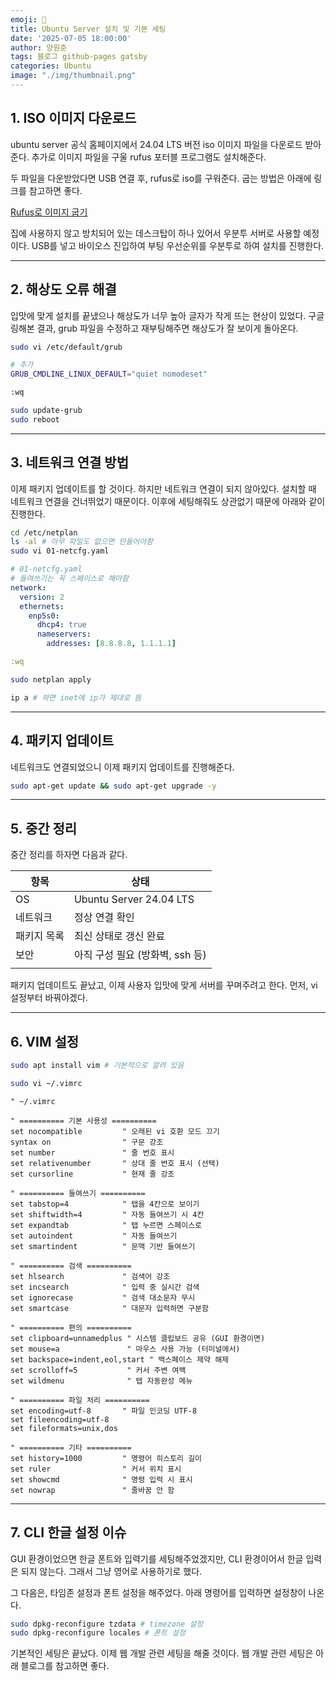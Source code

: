 ```yaml
---
emoji: 📝
title: Ubuntu Server 설치 및 기본 세팅
date: '2025-07-05 18:00:00'
author: 양원준
tags: 블로그 github-pages gatsby
categories: Ubuntu
image: "./img/thumbnail.png"
---
```


## 1. ISO 이미지 다운로드
ubuntu server 공식 홈페이지에서 24.04 LTS 버전 iso 이미지 파일을 다운로드 받아준다. 추가로 이미지 파일을 구울 rufus 포터블 프로그램도 설치해준다.

두 파일을 다운받았다면 USB 연결 후, rufus로 iso를 구워준다. 굽는 방법은 아래에 링크를 참고하면 좋다.

[Rufus로 이미지 굽기](/Ubuntu/rufus-manual/)

집에 사용하지 않고 방치되어 있는 데스크탑이 하나 있어서 우분투 서버로 사용할 예정이다. USB를 넣고 바이오스 진입하여 부팅 우선순위를 우분투로 하여 설치를 진행한다.

---

## 2. 해상도 오류 해결
입맛에 맞게 설치를 끝냈으나 해상도가 너무 높아 글자가 작게 뜨는 현상이 있었다. 구글링해본 결과, grub 파일을 수정하고 재부팅해주면 해상도가 잘 보이게 돌아온다.

```bash
sudo vi /etc/default/grub

# 추가
GRUB_CMDLINE_LINUX_DEFAULT="quiet nomodeset"

:wq

sudo update-grub
sudo reboot
```

---

## 3. 네트워크 연결 방법
이제 패키지 업데이트를 할 것이다. 하지만 네트워크 연결이 되지 않아있다. 설치할 때 네트워크 연결을 건너뛰었기 때문이다. 이후에 세팅해줘도 상관없기 때문에 아래와 같이 진행한다.

```bash
cd /etc/netplan
ls -al # 아무 파일도 없으면 만들어야함
sudo vi 01-netcfg.yaml
```

```yaml
# 01-netcfg.yaml
# 들여쓰기는 꼭 스페이스로 해야함
network:
  version: 2
  ethernets:
    enp5s0:
      dhcp4: true
      nameservers:
        addresses: [8.8.8.8, 1.1.1.1]

:wq
```

```bash
sudo netplan apply

ip a # 하면 inet에 ip가 제대로 뜸
```

---

## 4. 패키지 업데이트
네트워크도 연결되었으니 이제 패키지 업데이트를 진행해준다.

```bash
sudo apt-get update && sudo apt-get upgrade -y
```

---

## 5. 중간 정리
중간 정리를 하자면 다음과 같다.

| 항목        | 상태                            |
| ----------- | ------------------------------- |
| OS          | Ubuntu Server 24.04 LTS         |
| 네트워크    | 정상 연결 확인                  |
| 패키지 목록 | 최신 상태로 갱신 완료           |
| 보안        | 아직 구성 필요 (방화벽, ssh 등) |
|             |                                 |
패키지 업데이트도 끝났고, 이제 사용자 입맛에 맞게 서버를 꾸며주려고 한다. 먼저, vi 설정부터 바꿔야겠다.

---

## 6. VIM 설정

```bash
sudo apt install vim # 기본적으로 깔려 있음

sudo vi ~/.vimrc
```

```vim
" ~/.vimrc

" ========== 기본 사용성 ==========
set nocompatible         " 오래된 vi 호환 모드 끄기
syntax on                " 구문 강조
set number               " 줄 번호 표시
set relativenumber       " 상대 줄 번호 표시 (선택)
set cursorline           " 현재 줄 강조

" ========== 들여쓰기 ==========
set tabstop=4            " 탭을 4칸으로 보이기
set shiftwidth=4         " 자동 들여쓰기 시 4칸
set expandtab            " 탭 누르면 스페이스로
set autoindent           " 자동 들여쓰기
set smartindent          " 문맥 기반 들여쓰기

" ========== 검색 ==========
set hlsearch             " 검색어 강조
set incsearch            " 입력 중 실시간 검색
set ignorecase           " 검색 대소문자 무시
set smartcase            " 대문자 입력하면 구분함

" ========== 편의 ==========
set clipboard=unnamedplus " 시스템 클립보드 공유 (GUI 환경이면)
set mouse=a               " 마우스 사용 가능 (터미널에서)
set backspace=indent,eol,start " 백스페이스 제약 해제
set scrolloff=5           " 커서 주변 여백
set wildmenu              " 탭 자동완성 메뉴

" ========== 파일 처리 ==========
set encoding=utf-8       " 파일 인코딩 UTF-8
set fileencoding=utf-8
set fileformats=unix,dos

" ========== 기타 ==========
set history=1000         " 명령어 히스토리 길이
set ruler                " 커서 위치 표시
set showcmd              " 명령 입력 시 표시
set nowrap               " 줄바꿈 안 함
```

---

## 7. CLI 한글 설정 이슈
GUI 환경이었으면 한글 폰트와 입력기를 세팅해주었겠지만, CLI 환경이어서 한글 입력은 되지 않는다. 그래서 그냥 영어로 사용하기로 했다.

그 다음은, 타임존 설정과 폰트 설정을 해주었다. 아래 명령어를 입력하면 설정창이 나온다.

```bash
sudo dpkg-reconfigure tzdata # timezone 설정
sudo dpkg-reconfigure locales # 폰트 설정
```

기본적인 세팅은 끝났다. 이제 웹 개발 관련 세팅을 해줄 것이다.
웹 개발 관련 세팅은 아래 블로그를 참고하면 좋다.

```toc
```